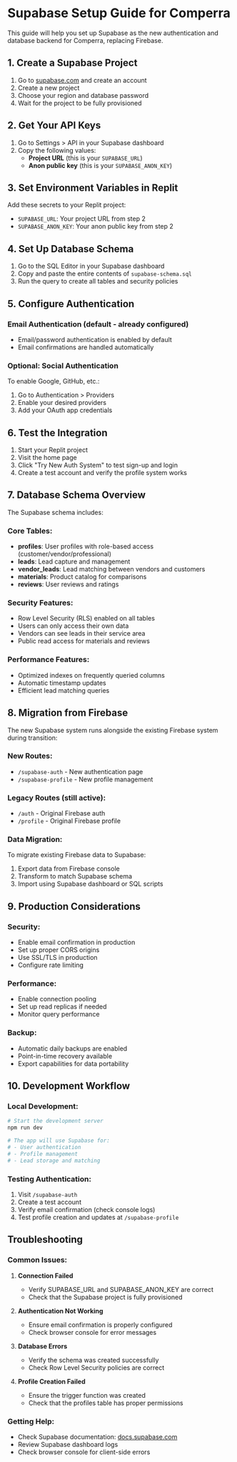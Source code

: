 # Supabase Setup Guide for Comperra

This guide will help you set up Supabase as the new authentication and database backend for Comperra, replacing Firebase.

## 1. Create a Supabase Project

1. Go to [supabase.com](https://supabase.com) and create an account
2. Create a new project
3. Choose your region and database password
4. Wait for the project to be fully provisioned

## 2. Get Your API Keys

1. Go to Settings > API in your Supabase dashboard
2. Copy the following values:
   - **Project URL** (this is your `SUPABASE_URL`)
   - **Anon public key** (this is your `SUPABASE_ANON_KEY`)

## 3. Set Environment Variables in Replit

Add these secrets to your Replit project:
- `SUPABASE_URL`: Your project URL from step 2
- `SUPABASE_ANON_KEY`: Your anon public key from step 2

## 4. Set Up Database Schema

1. Go to the SQL Editor in your Supabase dashboard
2. Copy and paste the entire contents of `supabase-schema.sql`
3. Run the query to create all tables and security policies

## 5. Configure Authentication

### Email Authentication (default - already configured)
- Email/password authentication is enabled by default
- Email confirmations are handled automatically

### Optional: Social Authentication
To enable Google, GitHub, etc.:
1. Go to Authentication > Providers
2. Enable your desired providers
3. Add your OAuth app credentials

## 6. Test the Integration

1. Start your Replit project
2. Visit the home page
3. Click "Try New Auth System" to test sign-up and login
4. Create a test account and verify the profile system works

## 7. Database Schema Overview

The Supabase schema includes:

### Core Tables:
- **profiles**: User profiles with role-based access (customer/vendor/professional)
- **leads**: Lead capture and management
- **vendor_leads**: Lead matching between vendors and customers
- **materials**: Product catalog for comparisons
- **reviews**: User reviews and ratings

### Security Features:
- Row Level Security (RLS) enabled on all tables
- Users can only access their own data
- Vendors can see leads in their service area
- Public read access for materials and reviews

### Performance Features:
- Optimized indexes on frequently queried columns
- Automatic timestamp updates
- Efficient lead matching queries

## 8. Migration from Firebase

The new Supabase system runs alongside the existing Firebase system during transition:

### New Routes:
- `/supabase-auth` - New authentication page
- `/supabase-profile` - New profile management

### Legacy Routes (still active):
- `/auth` - Original Firebase auth
- `/profile` - Original Firebase profile

### Data Migration:
To migrate existing Firebase data to Supabase:
1. Export data from Firebase console
2. Transform to match Supabase schema
3. Import using Supabase dashboard or SQL scripts

## 9. Production Considerations

### Security:
- Enable email confirmation in production
- Set up proper CORS origins
- Use SSL/TLS in production
- Configure rate limiting

### Performance:
- Enable connection pooling
- Set up read replicas if needed
- Monitor query performance

### Backup:
- Automatic daily backups are enabled
- Point-in-time recovery available
- Export capabilities for data portability

## 10. Development Workflow

### Local Development:
```bash
# Start the development server
npm run dev

# The app will use Supabase for:
# - User authentication
# - Profile management
# - Lead storage and matching
```

### Testing Authentication:
1. Visit `/supabase-auth`
2. Create a test account
3. Verify email confirmation (check console logs)
4. Test profile creation and updates at `/supabase-profile`

## Troubleshooting

### Common Issues:

1. **Connection Failed**
   - Verify SUPABASE_URL and SUPABASE_ANON_KEY are correct
   - Check that the Supabase project is fully provisioned

2. **Authentication Not Working**
   - Ensure email confirmation is properly configured
   - Check browser console for error messages

3. **Database Errors**
   - Verify the schema was created successfully
   - Check Row Level Security policies are correct

4. **Profile Creation Failed**
   - Ensure the trigger function was created
   - Check that the profiles table has proper permissions

### Getting Help:
- Check Supabase documentation: [docs.supabase.com](https://docs.supabase.com)
- Review Supabase dashboard logs
- Check browser console for client-side errors